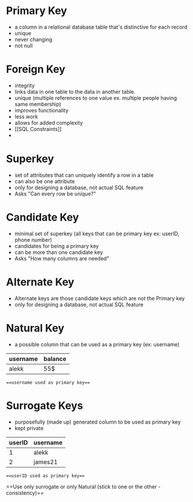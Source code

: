 # Primary Key
- a column in a relational database table that's distinctive for each record
- unique
- never changing
- not null
# Foreign Key
- integrity
- links data in one table to the data in another table.
- unique (multiple references to one value ex. multiple people having same membership)
- improves functionality
- less work
- allows for added complexity
- [[SQL Constraints]]
- 
# Superkey
- set of attributes that can uniquely identify a row in a table 
- can also be one attribute
- only for designing a database, not actual SQL feature
- Asks "Can every row be unique?"
# Candidate Key
- minimal set of superkey (all keys that can be primary key ex: userID, phone number)
- candidates for being a primary key
- can be more than one candidate key
- Asks "How many columns are needed"
# Alternate Key
- Alternate keys are those candidate keys which are not the Primary key
- only for designing a database, not actual SQL feature
# Natural Key
- a possible column that can be used as a primary key (ex: username)

| **username** | balance |
| ------------ | ------- |
| alekk        | 55$     |
	==username used as primary key==
# Surrogate Keys
- purposefully (made up) generated column to be used as primary key
- kept private


| **userID** | username |
| ------ | -------- |
| 1      | alekk    |
| 2      | james21  |
	==userID used as primary key==

==Use only surrogate or only Natural (stick to one or the other - consistency)==
